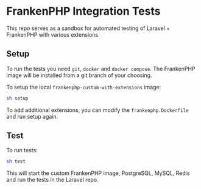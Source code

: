 # FrankenPHP Integration Tests

This repo serves as a sandbox for automated testing of Laravel + FrankenPHP with various extensions

## Setup

To run the tests you need `git`, `docker` and `docker compose`.
The FrankenPHP image will be installed from a git branch of your choosing.

To setup the local `frankenphp-custom-with-extensions` image:

```bash
sh setup
```

To add additional extensions, you can modify the `frankenphp.Dockerfile` and run setup again.

## Test

To run tests:

```bash
sh test
```

This will start the custom FrankenPHP image, PostgreSQL, MySQL, Redis and run the tests
in the Laravel repo.
